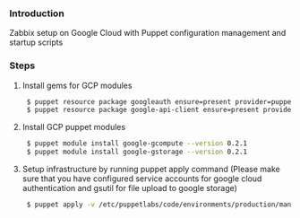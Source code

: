 ### Introduction
Zabbix setup on Google Cloud with Puppet configuration management and startup scripts

### Steps
1. Install gems for GCP modules
   ```bash
    $ puppet resource package googleauth ensure=present provider=puppet_gem
    $ puppet resource package google-api-client ensure=present provider=puppet_gem
   ```
2. Install GCP puppet modules
   ```bash
    $ puppet module install google-gcompute --version 0.2.1
    $ puppet module install google-gstorage --version 0.2.1
   ```
3. Setup infrastructure by running puppet apply command (Please make sure that you have configured service accounts for google cloud authentication and gsutil for file upload to google storage)
   ```bash
    $ puppet apply -v /etc/puppetlabs/code/environments/production/manifests/instances.pp
   ```

[source]: https://github.com/yoyowallet/devops-interview
